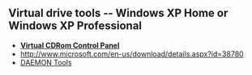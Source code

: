## Virtual drive tools -- Windows XP Home or Windows XP Professional
 * __[Virtual CDRom Control Panel](http://www.iplaysoft.com/virtual-cdrom-control-panel.html)__
  *  http://www.microsoft.com/en-us/download/details.aspx?id=38780
 * [DAEMON Tools](http://www.iplaysoft.com/daemon-tools-lite.html)
